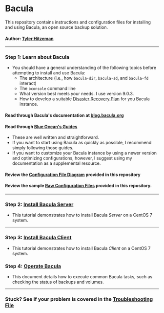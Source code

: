 # Bacula
This repository contains instructions and configuration files for installing and using Bacula, an open source backup solution.
#### Author: [Tyler Hitzeman](https://github.com/tyler-hitzeman)
----
### Step 1: Learn about Bacula
* You should have a general understanding of the following topics before attempting to install and use Bacula:
    * The architecture (i.e., how `bacula-dir`, `bacula-sd`, and `bacula-fd` interact)
    * The `bconsole` command line
    * What version best meets your needs. I use version 9.0.3.
    * How to develop a suitable [Disaster Recovery Plan](http://www.bacula.org/5.0.x-manuals/en/main/main/Disaster_Recovery_Using_Bac.html)  for you Bacula instance.

#### Read through Bacula's documentation at [blog.bacula.org](http://blog.bacula.org/what-is-bacula/)


#### Read through [Blue Ocean's Guides](https://www.digitalocean.com/community/tutorial_series/how-to-use-bacula-on-centos-7)
* These are well written and straightforward. 
* If you want to start using Bacula as quickly as possible, I recommend simply following those guides. 
* If you want to customize your Bacula instance by using a newer version and optimizing configurations, however, I suggest using my documentation as a supplemental resource.  

#### Review the [Configuration File Diagram](password-chain.jpg) provided in this repository

#### Review the sample [Raw Configuration Files](https://github.com/tyler-hitzeman/bacula/tree/master/configs) provided in this repository.
-----
### Step 2: [Install Bacula Server](install-server.md)
* This tutorial demonstrates how to install Bacula *Server* on a CentOS 7 system.
----
### Step 3: [Install Bacula Client](install-client.md)
* This tutorial demonstrates how to install Bacula *Client* on a CentOS 7 system.

### Step 4: [Operate Bacula](operate.md)
* This document details how to execute common Bacula tasks, such as checking the status of backups and volumes.
----
### Stuck? See if your problem is covered in the [Troubleshooting File](troubleshooting.md)




